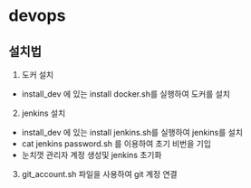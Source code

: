 # devops

## 설치법 
1. 도커 설치
- install_dev 에 있는 install docker.sh를 실행하여 도커를 설치
2. jenkins 설치
- install_dev 에 있는 install jenkins.sh를 실행하여 jenkins를 설치
- cat jenkins password.sh 를 이용하여 초기 비번을 기입
- 눈치껏 관리자 계정 생성및 jenkins 초기화

3. git_account.sh 파일을 사용하여 git 계정 연결